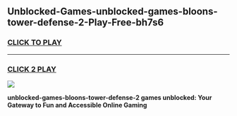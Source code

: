 
## Unblocked-Games-unblocked-games-bloons-tower-defense-2-Play-Free-bh7s6
<h3>
<a href="https://premium76.site?title=unblocked-games-bloons-tower-defense-2&ref=15A">CLICK TO PLAY</a></h3>
<hr>

<h3>
<a href="https://premium76.site?title=unblocked-games-bloons-tower-defense-2&ref=15A">CLICK 2 PLAY</a>
  
</h3>

<a href="https://premium76.site?title=unblocked-games-bloons-tower-defense-2&ref=15A"><img src="https://clearcache.store/games.png"></a>


**unblocked-games-bloons-tower-defense-2 games unblocked: Your Gateway to Fun and Accessible Online Gaming**
